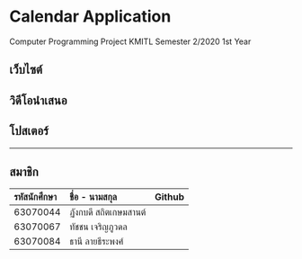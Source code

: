 # Calendar Application
Computer Programming Project KMITL Semester 2/2020 1st Year
## เว็บไซต์

## วิดีโอนำเสนอ

## โปสเตอร์

---
สมาชิก
---

| รหัสนักศึกษา | ชื่อ - นามสกุล | Github |
| :-------- | :-------- |:--------- |
|   63070044   |   ฏังกบดี สถิตเกษมสานต์   |   [](https://github.com/)   |
|   63070067   |   ทัชชน เจริญภูวดล   |  [](https://github.com/)   |
|   63070084   |   ธานี ลายธีระพงศ์   |   [](https://github.com/mheepandaaa)   |
